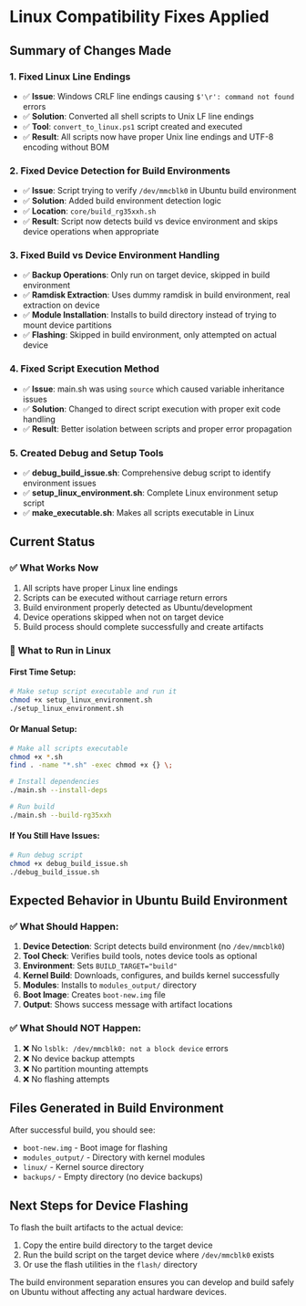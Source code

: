 # Linux Compatibility Fixes Applied

## Summary of Changes Made

### 1. **Fixed Linux Line Endings**
- ✅ **Issue**: Windows CRLF line endings causing `$'\r': command not found` errors
- ✅ **Solution**: Converted all shell scripts to Unix LF line endings
- ✅ **Tool**: `convert_to_linux.ps1` script created and executed
- ✅ **Result**: All scripts now have proper Unix line endings and UTF-8 encoding without BOM

### 2. **Fixed Device Detection for Build Environments**
- ✅ **Issue**: Script trying to verify `/dev/mmcblk0` in Ubuntu build environment
- ✅ **Solution**: Added build environment detection logic
- ✅ **Location**: `core/build_rg35xxh.sh`
- ✅ **Result**: Script now detects build vs device environment and skips device operations when appropriate

### 3. **Fixed Build vs Device Environment Handling**
- ✅ **Backup Operations**: Only run on target device, skipped in build environment
- ✅ **Ramdisk Extraction**: Uses dummy ramdisk in build environment, real extraction on device
- ✅ **Module Installation**: Installs to build directory instead of trying to mount device partitions
- ✅ **Flashing**: Skipped in build environment, only attempted on actual device

### 4. **Fixed Script Execution Method**
- ✅ **Issue**: main.sh was using `source` which caused variable inheritance issues
- ✅ **Solution**: Changed to direct script execution with proper exit code handling
- ✅ **Result**: Better isolation between scripts and proper error propagation

### 5. **Created Debug and Setup Tools**
- ✅ **debug_build_issue.sh**: Comprehensive debug script to identify environment issues
- ✅ **setup_linux_environment.sh**: Complete Linux environment setup script
- ✅ **make_executable.sh**: Makes all scripts executable in Linux

## Current Status

### ✅ **What Works Now**
1. All scripts have proper Linux line endings
2. Scripts can be executed without carriage return errors
3. Build environment properly detected as Ubuntu/development
4. Device operations skipped when not on target device
5. Build process should complete successfully and create artifacts

### 🔧 **What to Run in Linux**

#### **First Time Setup:**
```bash
# Make setup script executable and run it
chmod +x setup_linux_environment.sh
./setup_linux_environment.sh
```

#### **Or Manual Setup:**
```bash
# Make all scripts executable
chmod +x *.sh
find . -name "*.sh" -exec chmod +x {} \;

# Install dependencies
./main.sh --install-deps

# Run build
./main.sh --build-rg35xxh
```

#### **If You Still Have Issues:**
```bash
# Run debug script
chmod +x debug_build_issue.sh
./debug_build_issue.sh
```

## Expected Behavior in Ubuntu Build Environment

### ✅ **What Should Happen:**
1. **Device Detection**: Script detects build environment (no `/dev/mmcblk0`)
2. **Tool Check**: Verifies build tools, notes device tools as optional
3. **Environment**: Sets `BUILD_TARGET="build"`
4. **Kernel Build**: Downloads, configures, and builds kernel successfully
5. **Modules**: Installs to `modules_output/` directory
6. **Boot Image**: Creates `boot-new.img` file
7. **Output**: Shows success message with artifact locations

### ✅ **What Should NOT Happen:**
1. ❌ No `lsblk: /dev/mmcblk0: not a block device` errors
2. ❌ No device backup attempts
3. ❌ No partition mounting attempts
4. ❌ No flashing attempts

## Files Generated in Build Environment

After successful build, you should see:
- `boot-new.img` - Boot image for flashing
- `modules_output/` - Directory with kernel modules
- `linux/` - Kernel source directory
- `backups/` - Empty directory (no device backups)

## Next Steps for Device Flashing

To flash the built artifacts to the actual device:
1. Copy the entire build directory to the target device
2. Run the build script on the target device where `/dev/mmcblk0` exists
3. Or use the flash utilities in the `flash/` directory

The build environment separation ensures you can develop and build safely on Ubuntu without affecting any actual hardware devices.

